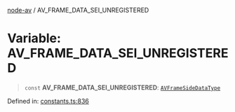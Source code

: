 [node-av](../globals.md) / AV\_FRAME\_DATA\_SEI\_UNREGISTERED

# Variable: AV\_FRAME\_DATA\_SEI\_UNREGISTERED

> `const` **AV\_FRAME\_DATA\_SEI\_UNREGISTERED**: [`AVFrameSideDataType`](../type-aliases/AVFrameSideDataType.md)

Defined in: [constants.ts:836](https://github.com/seydx/av/blob/f8631fc881b394300b1479f511d55cf1c370a87f/src/constants/constants.ts#L836)
